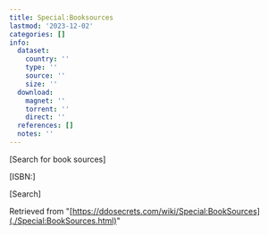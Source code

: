 ```yaml
---
title: Special:Booksources
lastmod: '2023-12-02'
categories: []
info:
  dataset:
    country: ''
    type: ''
    source: ''
    size: ''
  download:
    magnet: ''
    torrent: ''
    direct: ''
  references: []
  notes: ''
---
```




[Search for book
sources]

[ISBN:]

[Search]

Retrieved from
"[https://ddosecrets.com/wiki/Special:BookSources](./Special:BookSources.html)"

